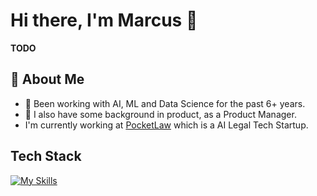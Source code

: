 # Hi there, I'm Marcus 👋
__TODO__

## 💬 About Me
- 🤖 Been working with AI, ML and Data Science for the past 6+ years.
- 🎯 I also have some background in product, as a Product Manager.
- I'm currently working at [PocketLaw](pocketlaw.com) which is a AI Legal Tech Startup.

## Tech Stack
[![My Skills](https://skillicons.dev/icons?i=python,typescript,java,aws,docker)](https://skillicons.dev)

<!--
**MarcusElwin/MarcusElwin** is a ✨ _special_ ✨ repository because its `README.md` (this file) appears on your GitHub profile.

Here are some ideas to get you started:

- 🔭 I’m currently working on ...
- 🌱 I’m currently learning ...
- 👯 I’m looking to collaborate on ...
- 🤔 I’m looking for help with ...
- 💬 Ask me about ...
- 📫 How to reach me: ...
- 😄 Pronouns: ...
- ⚡ Fun fact: ...
-->
